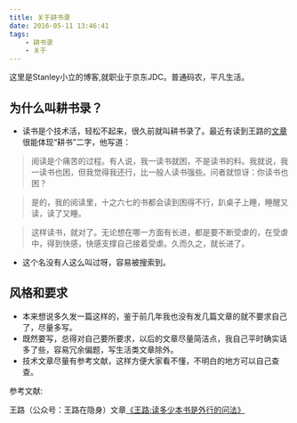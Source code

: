 ```yaml
---
title: 关于耕书录
date: 2016-05-11 13:46:41
tags: 
    - 耕书录
    - 关于
---
```


这里是Stanley小立的博客,就职业于京东JDC。普通码农，平凡生活。

## 为什么叫耕书录？

* 读书是个技术活，轻松不起来，很久前就叫耕书录了。最近有读到王路的[文章](http://chuansong.me/n/2759678)很能体现“耕书”二字，他写道：

> 阅读是个痛苦的过程。有人说，我一读书就困，不是读书的料。我就说，我一读书也困，但我觉得我还行，比一般人读书强些。问者就惊讶：你读书也困？

> 是的，我的阅读里，十之六七的书都会读到困得不行，趴桌子上睡，睡醒又读，读了又睡。

> 这样读书，就对了。无论想在哪一方面有长进，都是要不断受虐的，在受虐中，得到快感，快感支撑自己接着受虐。久而久之，就长进了。

* 这个名没有人这么叫过呀，容易被搜索到。

## 风格和要求
* 本来想说多久发一篇这样的，鉴于前几年我也没有发几篇文章的就不要求自己了，尽量多写。
* 既然要写，总得对自己要所要求，以后的文章尽量简洁点，我自己平时确实话多了些，容易冗余偏题，写生活类文章除外。
* 技术文章尽量有参考文献，这样方便大家看不懂，不明白的地方可以自己查查。





参考文献:

王路（公众号：王路在隐身）文章[《王路:读多少本书是外行的问法》](http://chuansong.me/n/2759678)



